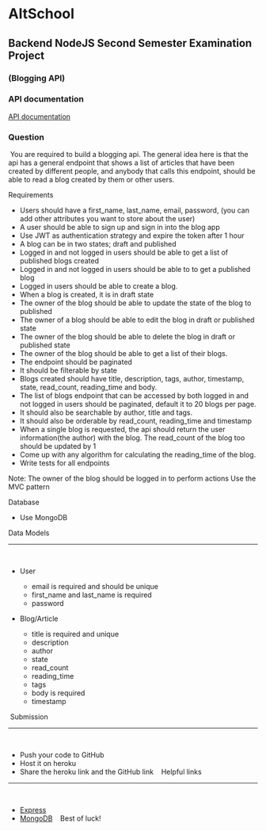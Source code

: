 # AltSchool
## Backend NodeJS Second Semester Examination Project
### (Blogging API)
### API documentation
[API documentation](https://documenter.getpostman.com/view/23865505/2s8YYHM3hU)




### Question
​
You are required to build a blogging api. The general idea here is that the api has a general endpoint that shows a list of articles that have been created by different people, and anybody that calls this endpoint, should be able to read a blog created by them or other users.

Requirements
​
- Users should have a first_name, last_name, email, password, (you can add other attributes you want to store about the user)
- A user should be able to sign up and sign in into the blog app
- Use JWT as authentication strategy and expire the token after 1 hour
- A blog can be in two states; draft and published
- Logged in and not logged in users should be able to get a list of published blogs created
- Logged in and not logged in users should be able to to get a published blog
- Logged in users should be able to create a blog.
- When a blog is created, it is in draft state
- The owner of the blog should be able to update the state of the blog to published
- The owner of a blog should be able to edit the blog in draft or published state
- The owner of the blog should be able to delete the blog in draft or published state
- The owner of the blog should be able to get a list of their blogs. 
- The endpoint should be paginated
- It should be filterable by state
- Blogs created should have title, description, tags, author, timestamp, state, read_count, reading_time and body.
- The list of blogs endpoint that can be accessed by both logged in and not logged in users should be paginated, 
default it to 20 blogs per page. 
- It should also be searchable by author, title and tags.
- It should also be orderable by read_count, reading_time and timestamp
- When a single blog is requested, the api should return the user information(the author) with the blog. The read_count of the blog too should be updated by 1
- Come up with any algorithm for calculating the reading_time of the blog.
- Write tests for all endpoints

Note:
The owner of the blog should be logged in to perform actions
Use the MVC pattern


Database
- Use MongoDB

​Data Models
​
___
​
- User 

    - email is required and should be unique
    - first_name and last_name is required
    - password
​
- Blog/Article
    ​
    - title is required and unique
    - description
    - author
    - state
    - read_count
    - reading_time
    - tags
    - body is required
    - timestamp
​
​


​
Submission
​
___
​
- Push your code to GitHub 
- Host it on heroku 
- Share the heroku link and the GitHub link
​
​
​
Helpful links
​
___
​
- [Express](https://expressjs.com/)
- [MongoDB](https://www.mongodb.com/)
​
​
​
Best of luck!
